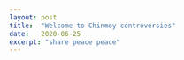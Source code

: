 ```yaml
---
layout: post
title:  "Welcome to Chinmoy controversies"
date:   2020-06-25
excerpt: "share peace peace"
---
```

